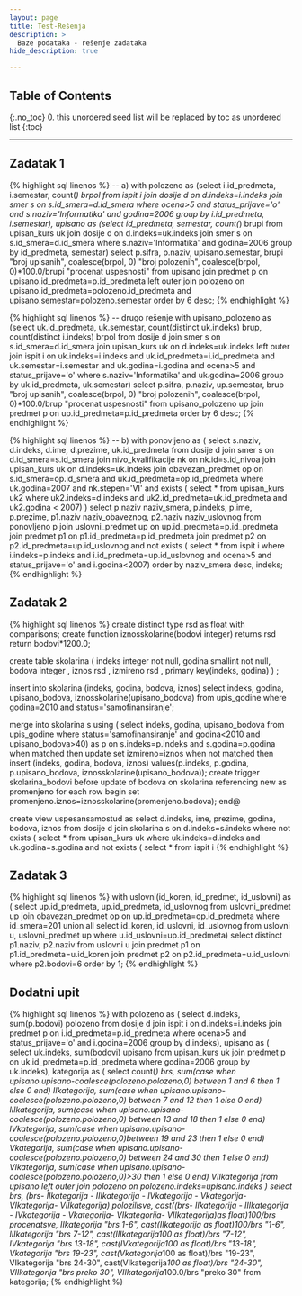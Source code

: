 ```yaml
---
layout: page
title: Test-Rešenja
description: >
  Baze podataka - rešenje zadataka
hide_description: true

---
```


## Table of Contents
{:.no_toc}
0. this unordered seed list will be replaced by toc as unordered list
{:toc}

---

## Zadatak 1

{% highlight sql linenos %}
-- a)
with polozeno as (select i.id_predmeta, i.semestar, count(*) brpol 
    from ispit i join dosije d on d.indeks=i.indeks 
    join smer s on s.id_smera=d.id_smera
    where ocena>5 and status_prijave='o' and s.naziv='Informatika' and godina=2006 
    group by i.id_predmeta, i.semestar),
upisano as (select id_predmeta, semestar, count(*) brupi
    from upisan_kurs uk 
    join dosije d on d.indeks=uk.indeks 
    join smer s on s.id_smera=d.id_smera
    where s.naziv='Informatika' and godina=2006
    group by id_predmeta, semestar)
select p.sifra, p.naziv, upisano.semestar, brupi "broj upisanih", coalesce(brpol, 0) "broj polozenih", coalesce(brpol, 0)*100.0/brupi "procenat uspesnosti"
from upisano 
join predmet p on upisano.id_predmeta=p.id_predmeta 
left outer join polozeno on upisano.id_predmeta=polozeno.id_predmeta and upisano.semestar=polozeno.semestar 
order by 6 desc;
{% endhighlight %}

{% highlight sql linenos %}
-- drugo rešenje
with upisano_polozeno as (select uk.id_predmeta, uk.semestar, count(distinct uk.indeks) brup, count(distinct i.indeks) brpol
    from dosije d 
    join smer s on s.id_smera=d.id_smera 
    join upisan_kurs uk on d.indeks=uk.indeks 
    left outer join ispit i on uk.indeks=i.indeks and uk.id_predmeta=i.id_predmeta and uk.semestar=i.semestar and uk.godina=i.godina and ocena>5 and status_prijave='o'
    where s.naziv='Informatika' and uk.godina=2006
    group by uk.id_predmeta, uk.semestar)
select p.sifra, p.naziv, up.semestar, brup "broj upisanih", coalesce(brpol, 0) "broj polozenih", coalesce(brpol, 0)*100.0/brup "procenat uspesnosti"
from upisano_polozeno up 
join predmet p on up.id_predmeta=p.id_predmeta
order by 6 desc;
{% endhighlight %}

{% highlight sql linenos %}
-- b)
with ponovljeno as (
select s.naziv, d.indeks, d.ime, d.prezime, uk.id_predmeta 
from dosije d
join smer s on d.id_smera=s.id_smera
join nivo_kvalifikacije nk on nk.id=s.id_nivoa
join upisan_kurs uk
on d.indeks=uk.indeks
join obavezan_predmet op
on s.id_smera=op.id_smera and uk.id_predmeta=op.id_predmeta
where uk.godina=2007 and nk.stepen='VI' and exists ( select * 
    from upisan_kurs uk2
    where uk2.indeks=d.indeks and uk2.id_predmeta=uk.id_predmeta and uk2.godina < 2007)
)
select p.naziv naziv_smera, p.indeks, p.ime, p.prezime, p1.naziv naziv_obaveznog, p2.naziv naziv_uslovnog
from ponovljeno p 
join uslovni_predmet up on up.id_predmeta=p.id_predmeta
join predmet p1 on p1.id_predmeta=p.id_predmeta
join predmet p2 on p2.id_predmeta=up.id_uslovnog and not exists ( select *
    from ispit i
    where i.indeks=p.indeks and i.id_predmeta=up.id_uslovnog
    and ocena>5 and status_prijave='o'
    and i.godina<2007) 
    order by naziv_smera desc, indeks;
{% endhighlight %}

## Zadatak 2

{% highlight sql linenos %}
create distinct type rsd as float with comparisons;
create function iznosskolarine(bodovi integer) 
returns rsd
return bodovi*1200.0;

create table skolarina ( indeks integer not null, godina smallint not null, bodova integer ,
iznos rsd , izmireno rsd ,
primary key(indeks, godina) ) ;

insert into skolarina (indeks, godina, bodova, iznos)
select indeks, godina, upisano_bodova, iznosskolarine(upisano_bodova)
from upis_godine
where godina=2010 and status='samofinansiranje';

merge into skolarina s
using ( select indeks, godina, upisano_bodova
from upis_godine
where status='samofinansiranje' and godina<2010 and upisano_bodova>40) as p on s.indeks=p.indeks and s.godina=p.godina
when matched then
update set izmireno=iznos when not matched then
insert (indeks, godina, bodova, iznos)
values(p.indeks, p.godina, p.upisano_bodova, iznosskolarine(upisano_bodova));
create trigger skolarina_bodovi before update of bodova on skolarina referencing new as promenjeno
for each row
begin
set promenjeno.iznos=iznosskolarine(promenjeno.bodova); end@

create view uspesansamostud as
select d.indeks, ime, prezime, godina, bodova, iznos from dosije d join skolarina s
on d.indeks=s.indeks where not exists ( select *
    from upisan_kurs uk
    where uk.indeks=d.indeks and uk.godina=s.godina
    and not exists ( select * from ispit i
{% endhighlight %}

## Zadatak 3

{% highlight sql linenos %}
with uslovni(id_koren, id_predmet, id_uslovni) as (
select up.id_predmeta, up.id_predmeta, id_uslovnog
from uslovni_predmet up 
join obavezan_predmet op on up.id_predmeta=op.id_predmeta 
where id_smera=201
union all
select id_koren, id_uslovni, id_uslovnog
from uslovni u, uslovni_predmet up
where u.id_uslovni=up.id_predmeta)
select distinct p1.naziv, p2.naziv
from uslovni u
join predmet p1 on p1.id_predmeta=u.id_koren
join predmet p2 on p2.id_predmeta=u.id_uslovni 
where p2.bodovi=6
order by 1;
{% endhighlight %}

## Dodatni upit

{% highlight sql linenos %}
with polozeno as (
select d.indeks, sum(p.bodovi) polozeno 
from dosije d
join ispit i on d.indeks=i.indeks
join predmet p on i.id_predmeta=p.id_predmeta
where ocena>5 and status_prijave='o' and i.godina=2006
group by d.indeks),
upisano as (
select uk.indeks, sum(bodovi) upisano
from upisan_kurs uk join predmet p on uk.id_predmeta=p.id_predmeta 
where godina=2006
group by uk.indeks),
kategorija as (
select count(*) brs,
        sum(case when upisano.upisano-coalesce(polozeno.polozeno,0) between 1 and 6 then 1 else 0 end) IIkategorija,
        sum(case when upisano.upisano-coalesce(polozeno.polozeno,0) between 7 and 12 then 1 else 0 end) IIIkategorija,
        sum(case when upisano.upisano-coalesce(polozeno.polozeno,0) between 13 and 18 then 1 else 0 end) IVkategorija,
        sum(case when upisano.upisano-coalesce(polozeno.polozeno,0)between 19 and 23 then 1 else 0 end) Vkategorija,
        sum(case when upisano.upisano-coalesce(polozeno.polozeno,0) between 24 and 30 then 1 else 0 end) VIkategorija,
        sum(case when upisano.upisano-coalesce(polozeno.polozeno,0)>30 then 1 else 0 end) VIIkategorija
    from upisano 
    left outer join polozeno on polozeno.indeks=upisano.indeks )
select brs,
(brs- IIkategorija - IIIkategorija - IVkategorija - Vkategorija- VIkategorija- VIIkategorija) polozilisve,
cast((brs- IIkategorija - IIIkategorija - IVkategorija - Vkategorija- VIkategorija- VIIkategorija)as float)*100/brs procenatsve,
IIkategorija "brs 1-6",
cast(IIkategorija as float)*100/brs "1-6", 
IIIkategorija "brs 7-12", 
cast(IIIkategorija*100 as float)/brs "7-12", 
IVkategorija "brs 13-18", 
cast(IVkategorija*100 as float)/brs "13-18", 
Vkategorija "brs 19-23", 
cast(Vkategorija*100 as float)/brs "19-23", 
VIkategorija "brs 24-30", 
cast(VIkategorija*100 as float)/brs "24-30", 
VIIkategorija "brs preko 30",
 VIIkategorija*100.0/brs "preko 30"
from kategorija;
{% endhighlight %}

